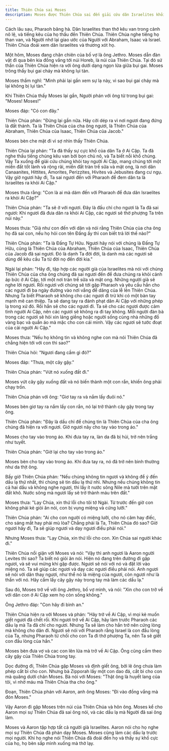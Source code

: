```yaml
---
title: Thiên Chúa sai Moses
description: Moses được Thiên Chúa sai đến giải cứu dân Israelites khỏi ách nô lệ Ai Cập, trải qua những dấu lạ và thử thách, khởi đầu hành trình vĩ đại dẫn dân tộc đến tự do.
---
```


Cách lâu sau, Pharaoh băng hà. Dân Israelites than thở kêu van trong cảnh nô lệ, và tiếng kêu của họ thấu đến Thiên Chúa. Thiên Chúa nghe tiếng họ than van, và Người nhớ lại giao ước của Người với Abraham, Isaac và Israel. Thiên Chúa đoái xem dân Israelites và thương xót họ.

Một hôm, Moses đang chăn chiên của bố vợ là ông Jethro. Moses dẫn đàn vật đi qua bên kia đồng vắng tới núi Horeb, là núi của Thiên Chúa. Tại đó sứ thần của Thiên Chúa hiện ra với ông dưới dạng ngọn lửa giữa bụi gai. Moses trông thấy bụi gai cháy mà không lụi tàn.

Moses thầm nghĩ: "Mình phải lại gần xem sự lạ này, vì sao bụi gai cháy mà lại không bị lụi tàn."

Khi Thiên Chúa thấy Moses lại gần, Người phán với ông từ trong bụi gai: "Moses! Moses!"

Moses đáp: "Có con đây."

Thiên Chúa phán: "Đừng lại gần nữa. Hãy cởi dép ra vì nơi ngươi đang đứng là đất thánh. Ta là Thiên Chúa của cha ông ngươi, là Thiên Chúa của Abraham, Thiên Chúa của Isaac, Thiên Chúa của Jacob."

Moses bèn che mặt đi vì sợ nhìn thấy Thiên Chúa.

Thiên Chúa lại phán: "Ta đã thấy sự cực khổ của dân Ta ở Ai Cập. Ta đã nghe thấu tiếng chúng kêu van bởi bọn chủ nô, và Ta biết nỗi khổ chúng. Vậy Ta xuống để giải cứu chúng khỏi tay người Ai Cập, mang chúng tới một miền đất tốt lành và rộng rãi, miền đất tràn trề sữa và mật ong, là nơi dân Canaanites, Hittites, Amorites, Perizzites, Hivites và Jebusites đang cư ngụ. Vậy giờ ngươi hãy đi, Ta sai ngươi đến với Pharaoh để đem dân ta là Israelites ra khỏi Ai Cập."

Moses thưa rằng: "Con là ai mà dám đến với Pharaoh để đưa dân Israelites ra khỏi Ai Cập?"

Thiên Chúa phán: "Ta sẽ ở với ngươi. Đây là đấu chỉ cho ngươi là Ta đã sai ngươi: Khi ngươi đã đưa dân ra khỏi Ai Cập, các ngươi sẽ thờ phượng Ta trên núi này."

Moses thưa: "Giả như con đến với dân và nói rằng Thiên Chúa của cha ông họ đã sai con, nếu họ hỏi con tên Đấng ấy thì con biết trả lời thế nào?"

Thiên Chúa phán: "Ta là Đấng Tự Hữu. Ngươi hãy nói với chúng là Đấng Tự Hữu, cũng là Thiên Chúa của Abraham, Thiên Chúa của Isaac, Thiên Chúa của Jacob đã sai ngươi. Đó là danh Ta đời đời, là danh mà các ngươi sẽ dùng để kêu cầu Ta từ đời nọ đến đời kia."

Ngài lại phán: "Hãy đi, tập hợp các người già của Israelites mà nói với chúng Thiên Chúa của cha ông chúng đã sai ngươi đến để đưa chúng ra khỏi cảnh áp bức ở Ai Cập, tới một nơi tràn trề sữa và mật ong. Những người già sẽ nghe lời ngươi. Rồi ngươi với chúng sẽ tới gặp Pharaoh và yêu cầu hắn cho các ngươi đi ba ngày đường vào nơi vắng để dâng của lễ lên Thiên Chúa. Nhưng Ta biết Pharaoh sẽ không cho các ngươi đi trừ khi có một bàn tay mạnh mẽ can thiệp. Ta sẽ dang tay ra đánh phạt dân Ai Cập với những phép lạ trong xứ đó. Rồi hắn sẽ cho các ngươi đi. Ta sẽ cho các ngươi được cảm tình người Ai Cập, nên các ngươi sẽ không ra đi tay không. Mỗi người đàn bà trong các ngươi sẽ hỏi xin láng giềng hoặc người sống cùng nhà những đồ vàng bạc và quần áo mà mặc cho con cái mình. Vậy các ngươi sẽ tước đoạt của cải người Ai Cập."

Moses thưa: "Nếu họ không tin và không nghe con mà nói Thiên Chúa đã chẳng hiện tới với con thì sao?"

Thiên Chúa hỏi: "Ngươi đang cầm gì đó?"

Moses đáp: "Thưa, một cây gậy."

Thiên Chúa phán: "Vứt nó xuống đất đi."

Moses vứt cây gậy xuống đất và nó biến thành một con rắn, khiến ông phải chạy trốn.

Thiên Chúa phán với ông: "Giơ tay ra và nắm lấy đuôi nó."

Moses bèn giơ tay ra nắm lấy con rắn, nó lại trở thành cây gậy trong tay ông.

Thiên Chúa phán: "Đây là dấu chỉ để chúng tin là Thiên Chúa của cha ông chúng đã hiện ra với ngươi. Giờ ngươi nãy cho tay vào trong áo."

Moses cho tay vào trong áo. Khi đưa tay ra, làn da đã bị hủi, trở nên trắng như tuyết.

Thiên Chúa phán: "Giờ lại cho tay vào trong áo."

Moses bèn cho tay vào trong áo. Khi đưa tay ra, nó đã trở nên bình thường như da thịt ông.

Bấy giờ Thiên Chúa phán: "Nếu chúng không tin ngươi và không để ý đến dấu lạ thứ nhất, thì chúng sẽ tin dấu lạ thứ nhì. Nhưng nếu chúng không tin cả hai dấu và không nghe ngươi, thì lấy ít nước sông Nile mà tưới trên mặt đất khô. Nước sông mà ngươi lấy sẽ trở thành máu trên đất."

Moses thưa: "Lạy Chúa, xin thứ lỗi cho tôi tớ Ngài. Từ trước đến giờ con không phải kẻ giỏi ăn nói, con bị vụng miệng và cứng lưỡi."

Thiên Chúa phán: "Ai cho con người có miệng lưỡi, cho nó câm hay điếc, cho sáng mắt hay phải mù lòa? Chẳng phải là Ta, Thiên Chúa đó sao? Giờ ngươi hãy đi, Ta sẽ giúp ngươi và dạy ngươi điều phải nói."

Nhưng Moses thưa: "Lạy Chúa, xin thứ lỗi cho con. Xin Chúa sai người khác đi."

Thiên Chúa nổi giận với Moses và nói: "Vậy thì anh ngươi là Aaron người Levites thì sao? Ta biết nó giỏi ăn nói. Hiện nó đang trên đường đi gặp ngươi, và sẽ vui mừng khi gặp được. Ngươi sẽ nói với nó và đặt lời vào miệng nó. Ta sẽ giúp các ngươi và dạy các ngươi điều phải nói. Anh ngươi sẽ nói với dân thay ngươi, như thể nó là miệng của ngươi, còn ngươi như là thần với nó. Hãy cầm lấy cây gậy này trong tay mà làm các dấu lạ."

Sau đó, Moses trở về với ông Jethro, bố vợ mình, và nói: "Xin cho con trở về với dân con ở Ai Cập xem họ còn sống không."

Ông Jethro đáp: "Con hãy đi bình an."

Thiên Chúa hiện ra với Moses và phán: "Hãy trở về Ai Cập, vì mọi kẻ muốn giết ngươi đã chết rồi. Khi ngươi trở về Ai Cập, hãy làm trước Pharaoh các dấu lạ mà Ta đã chỉ cho ngươi. Nhưng Ta sẽ làm cho hắn trở nên cứng lòng mà không cho dân đi. Ngươi sẽ nói với Pharaoh rằng Israel là con đầu lòng của Ta, nhưng Pharaoh từ chối cho con Ta đi thờ phượng Ta, nên Ta sẽ giết con đầu lòng của hắn."

Moses bèn đưa vợ và cac con lên lừa mà trở về Ai Cập. Ông cũng cầm theo cây gậy của Thiên Chúa trong tay.

Dọc đường đi, Thiên Chúa gặp Moses và định giết ông, bởi lẽ ông chưa làm phép cắt bì cho con. Nhưng bà Zipporah lấy một con dao đá, cắt bì cho con mà quăng dưới chân Moses. Bà nói với Moses: "Thật ông là huyết lang của tôi, vì nhờ máu mà Thiên Chúa tha cho ông."

Đoạn, Thiên Chúa phán với Aaron, anh ông Moses: "Đi vào đồng vắng mà đón Moses."

Vậy Aaron đi gặp Moses trên núi của Thiên Chúa và hôn ông. Moses kể cho Aaron mọi sự Thiên Chúa đã sai ông nói, và các dấu lạ mà Người đã sai ông làm.

Moses và Aaron tập hợp tất cả người già Israelites. Aaron nói cho họ nghe mọi sự Thiên Chúa đã phán dạy Moses. Moses cũng làm các dấu lạ trước mọi người. Khi họ nghe nói Thiên Chúa đã đoái đến họ và thấy sự khổ cực của họ, họ bèn sấp mình xuống mà thờ lạy.